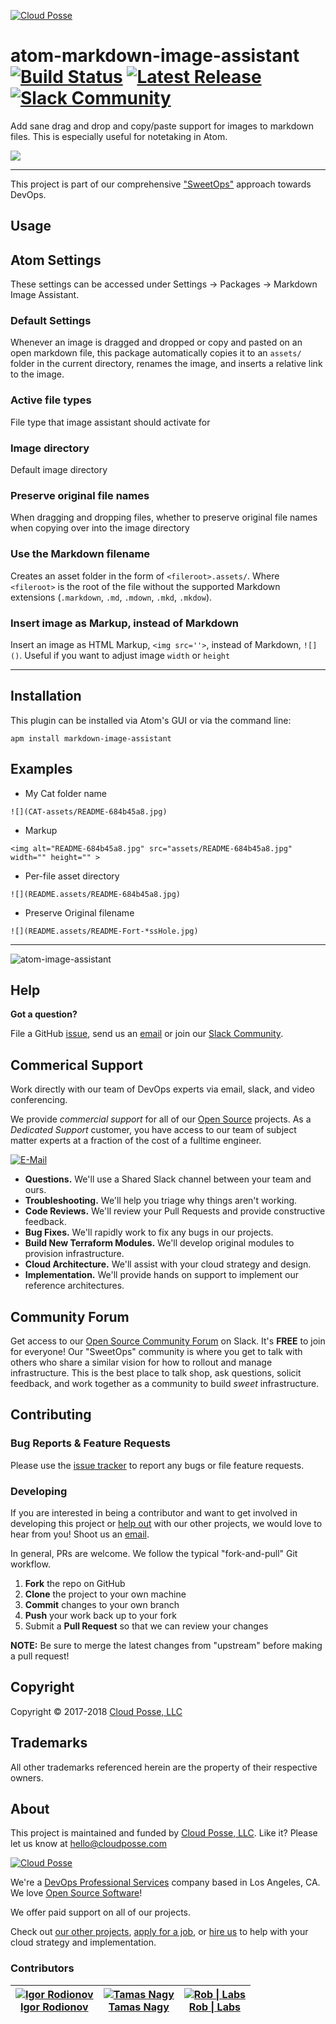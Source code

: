 <!-- This file was automatically generated by the `build-harness`. Make all changes to `README.yaml` and run `make readme` to rebuild this file. -->

[![Cloud Posse](https://cloudposse.com/logo-300x69.png)](https://cloudposse.com)

# atom-markdown-image-assistant [![Build Status](https://travis-ci.org/cloudposse/atom-markdown-image-assistant.svg?branch=master)](https://travis-ci.org/cloudposse/atom-markdown-image-assistant) [![Latest Release](https://img.shields.io/github/release/cloudposse/atom-markdown-image-assistant.svg)](https://travis-ci.org/cloudposse/atom-markdown-image-assistant/releases) [![Slack Community](https://slack.cloudposse.com/badge.svg)](https://slack.cloudposse.com)


Add sane drag and drop and copy/paste support for images to markdown
files. This is especially useful for notetaking in Atom.

![](https://cloud.githubusercontent.com/assets/1661487/19503385/137f1da6-9568-11e6-9796-910e6927459d.gif)


---

This project is part of our comprehensive ["SweetOps"](https://docs.cloudposse.com) approach towards DevOps. 





## Usage

## Atom Settings

These settings can be accessed under Settings -> Packages -> Markdown
Image Assistant.

### Default Settings

Whenever an image is dragged and dropped or copy and pasted on an open markdown file, this package automatically copies it to an `assets/` folder in the current directory, renames the image, and inserts a relative link to the image.

### Active file types

File type that image assistant should activate for

### Image directory

Default image directory

### Preserve original file names

When dragging and dropping files, whether to preserve original file names when copying over into the image directory

### Use the Markdown filename

Creates an asset folder in the form of `<fileroot>.assets/`.  Where
`<fileroot>` is the root of the file without the supported Markdown extensions (`.markdown`, `.md`, `.mdown`, `.mkd`, `.mkdow`).


### Insert image as Markup, instead of Markdown

Insert an image as HTML Markup, `<img src=''>`, instead of Markdown, `![]()`.  Useful if you want to adjust image `width` or `height`

-----


## Installation

This plugin can be installed via Atom's GUI or via the command line:

```
apm install markdown-image-assistant
```




## Examples

* My Cat folder name
```
![](CAT-assets/README-684b45a8.jpg)
```

* Markup
```
<img alt="README-684b45a8.jpg" src="assets/README-684b45a8.jpg" width="" height="" >
```
* Per-file asset directory
```
![](README.assets/README-684b45a8.jpg)
```

* Preserve Original filename
```
![](README.assets/README-Fort-*ssHole.jpg)
```

-----
![atom-image-assistant](https://cloud.githubusercontent.com/assets/118112/24306827/2db2494a-107f-11e7-969a-2581851aa816.gif)




## Help

**Got a question?**

File a GitHub [issue](https://github.com/cloudposse/atom-markdown-image-assistant/issues), send us an [email][email] or join our [Slack Community][slack].

## Commerical Support

Work directly with our team of DevOps experts via email, slack, and video conferencing. 

We provide *commercial support* for all of our [Open Source][github] projects. As a *Dedicated Support* customer, you have access to our team of subject matter experts at a fraction of the cost of a fulltime engineer. 

[![E-Mail](https://img.shields.io/badge/email-hello@cloudposse.com-blue.svg)](mailto:hello@cloudposse.com)

- **Questions.** We'll use a Shared Slack channel between your team and ours.
- **Troubleshooting.** We'll help you triage why things aren't working.
- **Code Reviews.** We'll review your Pull Requests and provide constructive feedback.
- **Bug Fixes.** We'll rapidly work to fix any bugs in our projects.
- **Build New Terraform Modules.** We'll develop original modules to provision infrastructure.
- **Cloud Architecture.** We'll assist with your cloud strategy and design.
- **Implementation.** We'll provide hands on support to implement our reference architectures. 


## Community Forum

Get access to our [Open Source Community Forum][slack] on Slack. It's **FREE** to join for everyone! Our "SweetOps" community is where you get to talk with others who share a similar vision for how to rollout and manage infrastructure. This is the best place to talk shop, ask questions, solicit feedback, and work together as a community to build *sweet* infrastructure.

## Contributing

### Bug Reports & Feature Requests

Please use the [issue tracker](https://github.com/cloudposse/atom-markdown-image-assistant/issues) to report any bugs or file feature requests.

### Developing

If you are interested in being a contributor and want to get involved in developing this project or [help out](https://github.com/orgs/cloudposse/projects/3) with our other projects, we would love to hear from you! Shoot us an [email](mailto:hello@cloudposse.com).

In general, PRs are welcome. We follow the typical "fork-and-pull" Git workflow.

 1. **Fork** the repo on GitHub
 2. **Clone** the project to your own machine
 3. **Commit** changes to your own branch
 4. **Push** your work back up to your fork
 5. Submit a **Pull Request** so that we can review your changes

**NOTE:** Be sure to merge the latest changes from "upstream" before making a pull request!

## Copyright

Copyright © 2017-2018 [Cloud Posse, LLC](https://cloudposse.com)



## Trademarks

All other trademarks referenced herein are the property of their respective owners.

## About

This project is maintained and funded by [Cloud Posse, LLC][website]. Like it? Please let us know at <hello@cloudposse.com>

[![Cloud Posse](https://cloudposse.com/logo-300x69.png)](https://cloudposse.com)

We're a [DevOps Professional Services][hire] company based in Los Angeles, CA. We love [Open Source Software](https://github.com/cloudposse/)!

We offer paid support on all of our projects.  

Check out [our other projects][github], [apply for a job][jobs], or [hire us][hire] to help with your cloud strategy and implementation.

  [docs]: https://docs.cloudposse.com/
  [website]: https://cloudposse.com/
  [github]: https://github.com/cloudposse/
  [jobs]: https://cloudposse.com/jobs/
  [hire]: https://cloudposse.com/contact/
  [slack]: https://slack.cloudposse.com/
  [linkedin]: https://www.linkedin.com/company/cloudposse
  [twitter]: https://twitter.com/cloudposse/
  [email]: mailto:hello@cloudposse.com


### Contributors

|  [![Igor Rodionov][goruha_avatar]](goruha_homepage)<br/>[Igor Rodionov][goruha_homepage] | [![Tamas Nagy][tlnagy_avatar]](tlnagy_homepage)<br/>[Tamas Nagy][tlnagy_homepage] | [![Rob \| Labs][roblabs_avatar]](roblabs_homepage)<br/>[Rob \| Labs][roblabs_homepage] |
|---|---|---|

  [goruha_homepage]: https://github.com/goruha
  [goruha_avatar]: https://github.com/goruha.png?size=150
  [tlnagy_homepage]: https://github.com/tlnagy
  [tlnagy_avatar]: https://github.com/tlnagy.png?size=150
  [roblabs_homepage]: https://github.com/roblabs
  [roblabs_avatar]: https://github.com/roblabs.png?size=150


